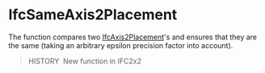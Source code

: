 # IfcSameAxis2Placement

The function compares two [IfcAxis2Placement](../../ifcgeometryresource/lexical/ifcaxis2placement.htm)'s and ensures that they are the same (taking an arbitrary epsilon precision factor into account).

> HISTORY&nbsp; New function in IFC2x2
